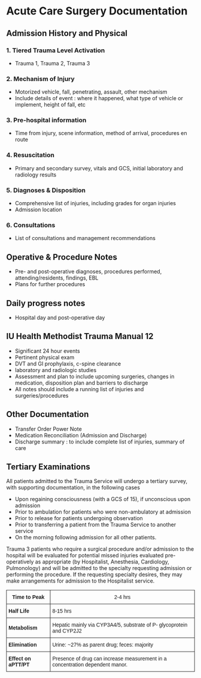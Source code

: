 # Acute Care Surgery Documentation

## Admission History and Physical

### 1. Tiered Trauma Level Activation

 * Trauma 1, Trauma 2, Trauma 3
  
### 2. Mechanism of Injury
 
 * Motorized vehicle, fall, penetrating, assault, other mechanism
 * Include details of event : where it happened, what type of vehicle or implement, height of fall, etc
 
### 3.  Pre-hospital information
 * Time from injury, scene information, method of arrival, procedures en route
 
### 4.  Resuscitation
 * Primary and secondary survey, vitals and GCS, initial laboratory and radiology results
 
### 5.  Diagnoses & Disposition
 * Comprehensive list of injuries, including grades for organ injuries
 * Admission location
 
### 6.  Consultations
 * List of consultations and management recommendations

## Operative & Procedure Notes
 * Pre- and post-operative diagnoses, procedures performed, attending/residents, findings, EBL
 * Plans for further procedures

## Daily progress notes
 * Hospital day and post-operative day

## IU Health Methodist Trauma Manual 12
 * Significant 24 hour events
 * Pertinent physical exam
 * DVT and GI prophylaxis, c-spine clearance
 *  laboratory and radiologic studies
 * Assessment and plan to include upcoming surgeries, changes in medication,
         disposition plan and barriers to discharge
 * All notes should include a running list of injuries and surgeries/procedures

## Other Documentation
 *  Transfer Order Power Note
 *  Medication Reconciliation (Admission and Discharge)
 *  Discharge summary : to include complete list of injuries, summary of care

## Tertiary Examinations 

All patients admitted to the Trauma Service will undergo a tertiary survey, with supporting 
documentation, in the following cases

 * Upon regaining consciousness (with a GCS of 15), if unconscious upon admission
 * Prior to ambulation for patients who were non-ambulatory at admission
 * Prior to release for patients undergoing observation
 * Prior to transferring a patient from the Trauma Service to another service
 * On the morning following admission for all other patients.
 
Trauma 3 patients who require a surgical procedure and/or admission to the hospital will be evaluated 
for potential missed injuries evaluated pre-operatively as appropriate (by Hospitalist, Anesthesia, 
Cardiology, Pulmonology) and will be admitted to the specialty requesting admission or performing the 
procedure.  If the requesting specialty desires, they may make arrangements for admission to the 
Hospitalist service.

<style type="text/css">
.tg  {border-collapse:collapse;border-spacing:0;}
.tg td{font-family:Arial, sans-serif;font-size:14px;padding:10px 5px;border-style:solid;border-width:1px;overflow:hidden;word-break:normal;}
.tg th{font-family:Arial, sans-serif;font-size:14px;font-weight:normal;padding:10px 5px;border-style:solid;border-width:1px;overflow:hidden;word-break:normal;}
.tg .tg-e3zv{font-weight:bold}
</style>
<table class="tg">
  <tr>
    <th class="tg-e3zv">Time to Peak</th>
    <th class="tg-031e">2-4 hrs</th>
  </tr>
  <tr>
    <td class="tg-e3zv">Half Life</td>
    <td class="tg-031e">8-15 hrs</td>
  </tr>
  <tr>
    <td class="tg-e3zv">Metabolism</td>
    <td class="tg-031e">Hepatic mainly via CYP3A4/5, substrate of P- glycoprotein and CYP2J2</td>
  </tr>
  <tr>
    <td class="tg-e3zv">Elimination</td>
    <td class="tg-031e">Urine: ~27% as parent drug; feces: majority</td>
  </tr>
  <tr>
    <td class="tg-e3zv">Effect on aPTT/PT</td>
    <td class="tg-031e">Presence of drug can increase measurement in a concentration dependent manor.</td>
  </tr>
</table>
